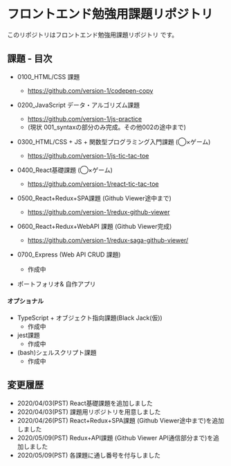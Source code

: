 # フロントエンド勉強用課題リポジトリ 

このリポジトリはフロントエンド勉強用課題リポジトリ です。

## 課題 - 目次

- 0100_HTML/CSS 課題
  - https://github.com/version-1/codepen-copy
- 0200_JavaScript データ・アルゴリズム課題 
  - https://github.com/version-1/js-practice
  - (現状 001_syntaxの部分のみ完成。その他002の途中まで)
- 0300_HTML/CSS + JS + 関数型プログラミング入門課題 (◯×ゲーム)
  - https://github.com/version-1/js-tic-tac-toe
- 0400_React基礎課題 (◯×ゲーム)
  - https://github.com/version-1/react-tic-tac-toe
- 0500_React+Redux+SPA課題 (Github Viewer途中まで)
  - https://github.com/version-1/redux-github-viewer
- 0600_React+Redux+WebAPI 課題 (Github Viewer完成)
  - https://github.com/version-1/redux-saga-github-viewer/
- 0700_Express (Web API CRUD 課題)
  - 作成中
  
- ポートフォリオ& 自作アプリ

#### オプショナル

- TypeScript + オブジェクト指向課題(Black Jack(仮))
  - 作成中
- jest課題
  - 作成中
- (bash)シェルスクリプト課題
  - 作成中

## 変更履歴

- 2020/04/03(PST) React基礎課題を追加しました 
- 2020/04/03(PST) 課題用リポジトリを用意しました
- 2020/04/26(PST) React+Redux+SPA課題 (Github Viewer途中まで)を追加しました
- 2020/05/09(PST) Redux+API課題 (Github Viewer API通信部分まで)を追加しました
- 2020/05/09(PST) 各課題に通し番号を付与しました

